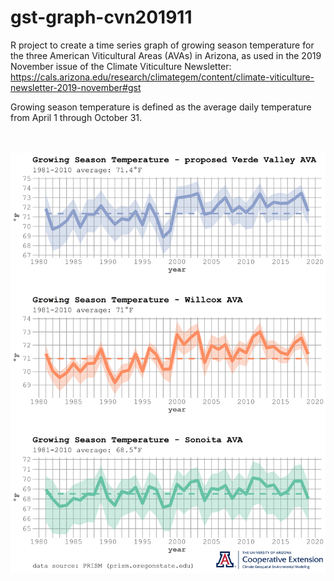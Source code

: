 # gst-graph-cvn201911
R project to create a time series graph of growing season temperature for the three American Viticultural Areas (AVAs) in Arizona, as used in the 2019 November issue of the Climate Viticulture Newsletter:
https://cals.arizona.edu/research/climategem/content/climate-viticulture-newsletter-2019-november#gst

Growing season temperature is defined as the average daily temperature from April 1 through October 31.  

<br /><br />![Alt text](gst-time-series-stack-logo.png?raw=true "growing season temperature for Arizona AVAs")
